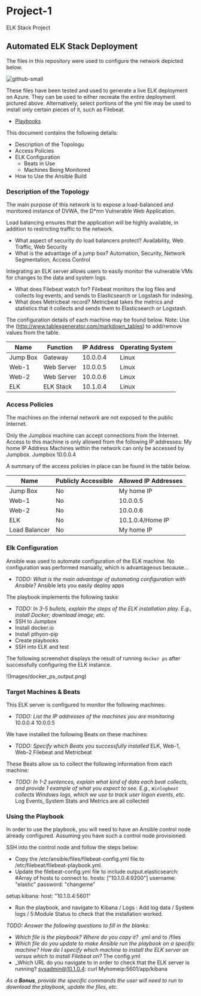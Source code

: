 # Project-1
ELK Stack Project
## Automated ELK Stack Deployment

The files in this repository were used to configure the network depicted below.

![github-small](https://github.com/fpanes/Project-13/blob/main/Diagrams/FrancisPanes_CloudSecurity.png) 

These files have been tested and used to generate a live ELK deployment on Azure. They can be used to either recreate the entire deployment pictured above. Alternatively, select portions of the yml file may be used to install only certain pieces of it, such as Filebeat.

  - [Playbooks](https://github.com/fpanes/Project-1/Ansible)

This document contains the following details:
- Description of the Topologu
- Access Policies
- ELK Configuration
  - Beats in Use
  - Machines Being Monitored
- How to Use the Ansible Build


### Description of the Topology

The main purpose of this network is to expose a load-balanced and monitored instance of DVWA, the D*mn Vulnerable Web Application.

Load balancing ensures that the application will be highly available, in addition to restricting traffic to the network.
- What aspect of security do load balancers protect? Availability, Web Traffic, Web Security 
- What is the advantage of a jump box? Automation, Security, Network Segmentation, Access Control


Integrating an ELK server allows users to easily monitor the vulnerable VMs for changes to the data and system logs.
- What does Filebeat watch for? Filebeat monitors the log files and collects log events, and sends to Elasticsearch or Logstash for indexing.
- What does Metricbeat record? Metricbeat takes the metrics and statistics that it collects and sends them to Elasticsearch or Logstash.

The configuration details of each machine may be found below.
Note: Use the (http://www.tablesgenerator.com/markdown_tables) to add/remove values from the table.

| Name     | Function | IP Address | Operating System |
|----------|----------|------------|------------------|
| Jump Box | Gateway  | 10.0.0.4   | Linux            |
| Web-1    |Web Server| 10.0.0.5   | Linux            |
| Web-2    |Web Server| 10.0.0.6   | Linux            |
| ELK      |ELK Stack | 10.1.0.4   | Linux            |

### Access Policies

The machines on the internal network are not exposed to the public Internet. 

Only the Jumpbox machine can accept connections from the Internet. Access to this machine is only allowed from the following IP addresses:
My home IP Address
Machines within the network can only be accessed by Jumpbox.
Jumpbox 10.0.0.4

A summary of the access policies in place can be found in the table below.

| Name     | Publicly Accessible | Allowed IP Addresses |
|----------|---------------------|----------------------|
| Jump Box | No                 | My home IP           |
| Web-1    | No                  | 10.0.0.5             |
| Web-2    | No                  | 10.0.0.6             |
| ELK      | No                 | 10.1.0.4/Home IP     |
| Load Balancer | No  | My home IP           |

### Elk Configuration

Ansible was used to automate configuration of the ELK machine. No configuration was performed manually, which is advantageous because...
- _TODO: What is the main advantage of automating configuration with Ansible?_
Ansible lets you easily deploy apps

The playbook implements the following tasks:
- _TODO: In 3-5 bullets, explain the steps of the ELK installation play. E.g., install Docker; download image; etc._
- SSH to Jumpbox
- Install docker.io
- Install pthyon-pip
- Create playbooks
- SSH into ELK and test

The following screenshot displays the result of running `docker ps` after successfully configuring the ELK instance.

!(Images/docker_ps_output.png)

### Target Machines & Beats
This ELK server is configured to monitor the following machines:
- _TODO: List the IP addresses of the machines you are monitoring_
10.0.0.4
10.0.0.5

We have installed the following Beats on these machines:
- _TODO: Specify which Beats you successfully installed_
ELK, Web-1, Web-2 
Filebeat and Metricbeat

These Beats allow us to collect the following information from each machine:
- _TODO: In 1-2 sentences, explain what kind of data each beat collects, and provide 1 example of what you expect to see. E.g., `Winlogbeat` collects Windows logs, which we use to track user logon events, etc._
Log Events, System Stats and Metrics are all collected

### Using the Playbook
In order to use the playbook, you will need to have an Ansible control node already configured. Assuming you have such a control node provisioned: 

SSH into the control node and follow the steps below:
- Copy the /etc/ansible/files/filebeat-config.yml file to /etc/filebeat/filebeat-playbook.yml.
- Update the filebeat-config.yml file to include 
output.elasticsearch:
  #Array of hosts to connect to.
 hosts: ["10.1.0.4:9200"]
  username: "elastic"
  password: "changeme” 

 setup.kibana:
  host: "10.1.0.4:5601"
- Run the playbook, and navigate to Kibana / Logs : Add log data / System logs / 5:Module Status to check that the installation worked.

_TODO: Answer the following questions to fill in the blanks:_
- _Which file is the playbook? Where do you copy it?_ .yml and to /files
- _Which file do you update to make Ansible run the playbook on a specific machine? How do I specify which machine to install the ELK server on versus which to install Filebeat on?_ The config.yml 
- _Which URL do you navigate to in order to check that the ELK server is running?
sysadmin@10.1.0.4: curl Myhomeip:5601/app/kibana

_As a **Bonus**, provide the specific commands the user will need to run to download the playbook, update the files, etc._

